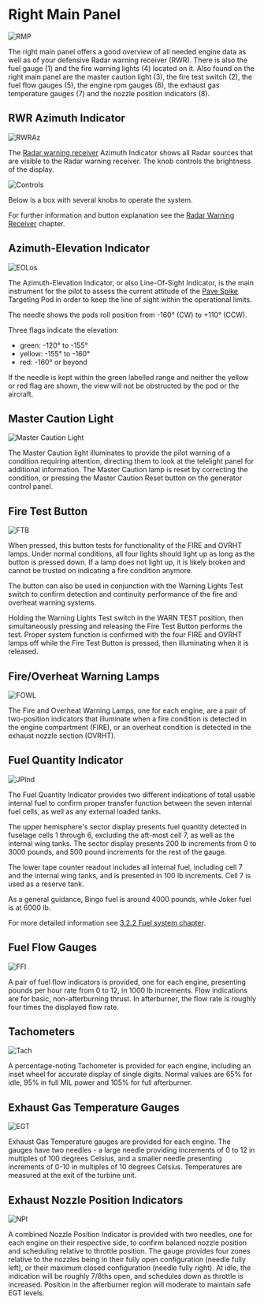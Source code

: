 # Right Main Panel

![RMP](../../img/pilot_right_main_panel_overview.jpg)

The right main panel offers a good overview of all needed engine data as well as of your defensive
Radar warning receiver (RWR). There is also the fuel gauge (1) and the fire warning lights (4)
located on it. Also found on the right main panel are the master caution light (3), the fire test
switch (2), the fuel flow gauges (5), the engine rpm gauges (6), the exhaust gas temperature
gauges (7) and the nozzle position indicators (8).

## RWR Azimuth Indicator

![RWRAz](../../img/pilot_rwr_indicator.jpg)

The [Radar warning receiver](../../systems/defensive_systems/radar_warning_receiver.md) Azimuth
Indicator shows all Radar sources that are visible to the Radar warning receiver.
The knob controls the brightness of the display.

![Controls](../../img/pilot_rwr_control_panel.jpg)

Below is a box with several knobs to operate the system.

For further information and button explanation see the
[Radar Warning Receiver](../../systems/defensive_systems/radar_warning_receiver.md) chapter.

## Azimuth-Elevation Indicator

![EOLos](../../img/pilot_los_indicator.jpg)

The Azimuth-Elevation Indicator, or also Line-Of-Sight Indicator, is the main
instrument for the pilot to assess the current attitude of
the [Pave Spike](../../systems/weapon_systems/pave_spike/overview.md)
Targeting Pod in order to keep the line of sight within the operational limits.

The needle shows the pods roll position from -160° (CW) to +110° (CCW).

Three flags indicate the elevation:

- green: -120° to -155°
- yellow: -155° to -160°
- red: -160° or beyond

If the needle is kept within the green labelled range and neither the yellow or
red flag are shown, the view will not be obstructed by the pod or the aircraft.

## Master Caution Light

![Master Caution Light](../../img/pilot_master_caution_light.jpg)

The Master Caution light illuminates to provide the pilot warning of a condition
requiring attention, directing them to look at the telelight panel for
additional information. The Master Caution lamp is reset by correcting the
condition, or pressing the Master Caution Reset button on the generator control
panel.

## Fire Test Button

![FTB](../../img/pilot_fire_reset.jpg)

When pressed, this button tests for functionality of the FIRE and OVRHT lamps.
Under normal conditions, all four lights should light up as long as the button
is pressed down. If a lamp does not light up, it is likely broken and cannot be
trusted on indicating a fire condition anymore.

The button can also be used in conjunction with the Warning Lights Test switch
to confirm detection and continuity performance of the fire and overheat warning
systems.

Holding the Warning Lights Test switch in the WARN TEST position, then
simultaneously pressing and releasing the Fire Test Button performs the test.
Proper system function is confirmed with the four FIRE and OVRHT lamps off while
the Fire Test Button is pressed, then illuminating when it is released.

## Fire/Overheat Warning Lamps

![FOWL](../../img/pilot_fire_overheat.jpg)

The Fire and Overheat Warning Lamps, one for each engine, are a pair of
two-position indicators that illuminate when a fire condition is detected in the
engine compartment (FIRE), or an overheat condition is detected in the exhaust
nozzle section (OVRHT).

## Fuel Quantity Indicator

![JPInd](../../img/pilot_fuel_indicator.jpg)

The Fuel Quantity Indicator provides two different indications of total usable
internal fuel to confirm proper transfer function between the seven internal
fuel cells, as well as any external loaded tanks.

The upper hemisphere's sector
display presents fuel quantity detected in fuselage cells 1 through 6, excluding
the aft-most cell 7, as well as the internal wing tanks. The sector display
presents 200 lb increments from 0 to 3000 pounds, and 500 pound increments for
the rest of the gauge.

The lower tape counter readout includes all internal
fuel, including cell 7 and the internal wing tanks, and is presented in 100 lb
increments. Cell 7 is used as a reserve tank.

As a general guidance, Bingo fuel is around 4000 pounds, while Joker fuel is at 6000 lb.

For more detailed information see
[3.2.2 Fuel system chapter](../../systems/engines_and_fuel_systems/fuel_system.md).

## Fuel Flow Gauges

![FFI](../../img/pilot_fuel_flow.jpg)

A pair of fuel flow indicators is provided, one for each engine, presenting
pounds per hour rate from 0 to 12, in 1000 lb increments. Flow indications are
for basic, non-afterburning thrust. In afterburner, the flow rate is roughly
four times the displayed flow rate.

## Tachometers

![Tach](../../img/pilot_rpm.jpg)

A percentage-noting Tachometer is provided for each engine, including an inset
wheel for accurate display of single digits. Normal values are 65% for idle, 95% in full MIL power
and 105% for full afterburner.

## Exhaust Gas Temperature Gauges

![EGT](../../img/pilot_egt.jpg)

Exhaust Gas Temperature gauges are provided for each engine. The gauges have two
needles - a large needle providing increments of 0 to 12 in multiples of 100
degrees Celsius, and a smaller needle presenting increments of 0-10 in
multiples of 10 degrees Celsius. Temperatures are measured at the exit of the
turbine unit.

## Exhaust Nozzle Position Indicators

![NPI](../../img/pilot_nozzle_position.jpg)

A combined Nozzle Position Indicator is provided with two needles, one for each
engine on their respective side, to confirm balanced nozzle position and
scheduling relative to throttle position. The gauge provides four zones relative
to the nozzles being in their fully open configuration (needle fully left), or their maximum closed
configuration (needle fully right). At idle, the indication will be roughly 7/8ths
open, and schedules down as throttle is increased. Position in the afterburner
region will moderate to maintain safe EGT levels.
